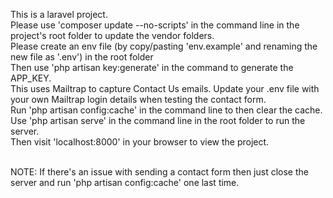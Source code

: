 This is a laravel project.<br />
Please use 'composer update --no-scripts' in the command line in the project's root folder to update the vendor folders.<br />
Please create an env file (by copy/pasting 'env.example' and renaming the new file as '.env') in the root folder<br />
Then use 'php artisan key:generate' in the command to generate the APP_KEY.<br />
This uses Mailtrap to capture Contact Us emails. Update your .env file with your own Mailtrap login details when testing the contact form.<br />
Run 'php artisan config:cache' in the command line to then clear the cache.<br />
Use 'php artisan serve' in the command line in the root folder to run the server.<br />
Then visit 'localhost:8000' in your browser to view the project.<br /><br />


NOTE: If there's an issue with sending a contact form then just close the server and run 'php artisan config:cache' one last time.
